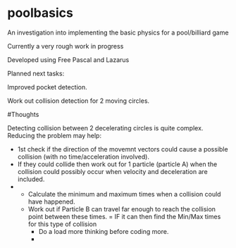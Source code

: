 # poolbasics
An investigation into implementing the basic physics for a pool/billiard game

Currently a very rough work in progress

Developed using Free Pascal and Lazarus


Planned next tasks:

Improved pocket detection.

Work out collision detection for 2 moving circles.


#Thoughts

Detecting collision between 2 decelerating circles is quite complex.
Reducing the problem may help:
- 1st check if the direction of the movemnt vectors could cause a possible collision (with no time/acceleration involved).
- If they could collide then work out for 1 particle (particle A) when the collision could possibly occur when velocity and deceleration are included.
- - Calculate the minimum and maximum times when a collision could have happened.
  - Work out if Particle B can travel far enough to reach the collision point between these times.
    = IF it can then find the Min/Max times for this type of collision
    - Do a load more thinking before coding more.
    - 
    



